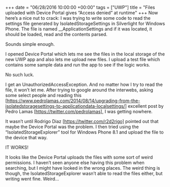+++
date = "06/28/2016 10:00:00 +00:00"
tags = ["UWP"]
title = "Files uploaded with Device Portal gives “Access denied” at runtime"
+++
Now here’s a nice nut to crack: I was trying to write some code to read the
settings file generated by IsolatedStorageSettings  in Silverlight for Windows
Phone. The file is named __ApplicationSettings  and if it was located, it should
be loaded, read and the contents parsed.

Sounds simple enough.

I opened Device Portal which lets me see the files in the local storage of the
new UWP app and also lets me upload new files. I upload a test file which
contains some sample data and run the app to see if the logic works.

No such luck.

I get an UnauthorizedAccessException. And no matter how I try to read the file,
it won’t let me. After trying to google around the interwebs, asking some select
people and reading this
[https://www.pedrolamas.com/2014/08/14/upgrading-from-the-isolatedstoragesettings-to-applicationdata-localsettings/] 
 excellent post by Pedro Lamas [https://twitter.com/pedrolamas], I was getting
nowhere.

It wasn’t until Rodrigo Diaz [https://twitter.com/r2d2rigo]  pointed out that
maybe the Device Portal was the problem. I then tried using the
“IsolatedStorageExplorer” tool for Windows Phone 8.1 and upload the file to the
device that way.

IT WORKS!

It looks like the Device Portal uploads the files with some sort of weird
permissions. I haven’t seen anyone else having this problem when searching, but
I might have looked in the wrong places. The weird thing is though, the 
IsolatedStorageExplorer  wasn’t able to read the files either, but writing went
fine. Weird…
